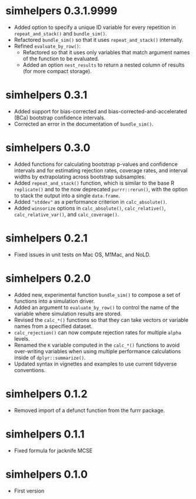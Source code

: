simhelpers 0.3.1.9999
=======================
* Added option to specify a unique ID variable for every repetition in `repeat_and_stack()` and `bundle_sim()`.
* Refactored `bundle_sim()` so that it uses `repeat_and_stack()` internally.
* Refined `evaluate_by_row()`:
  - Refactored so that it uses only variables that match argument names of the function to be evaluated.
  - Added an option `nest_results` to return a nested column of results (for more compact storage).

simhelpers 0.3.1
=======================
* Added support for bias-corrected and bias-corrected-and-accelerated (BCa) bootstrap confidence intervals.
* Corrected an error in the documentation of `bundle_sim()`.

simhelpers 0.3.0
=======================
* Added functions for calculating bootstrap p-values and confidence intervals and for estimating rejection rates, coverage rates, and interval widths by extrapolating across bootstrap subsamples. 
* Added `repeat_and_stack()` function, which is similar to the base R `replicate()` and to the now deprecated `purrr::rerun()`, with the option to stack the output into a single `data.frame`.
* Added `"stddev"` as a performance criterion in `calc_absolute()`.
* Added `winsorize` options in `calc_absolute()`, `calc_relative()`, `calc_relative_var()`, and `calc_coverage()`.

simhelpers 0.2.1
=======================
* Fixed issues in unit tests on Mac OS, M1Mac, and NoLD.

simhelpers 0.2.0
=======================

* Added new, experimental function `bundle_sim()` to compose a set of functions into a simulation driver.
* Added an argument to `evaluate_by_row()` to control the name of the variable where simulation results are stored.
* Revised the `calc_*()` functions so that they can take vectors or variable names from a specified dataset.
* `calc_rejection()` can now compute rejection rates for multiple `alpha` levels. 
* Renamed the `K` variable computed in the `calc_*()` functions to avoid over-writing variables when using multiple performance calculations inside of `dplyr::summarize()`. 
* Updated syntax in vignettes and examples to use current tidyverse conventions.

simhelpers 0.1.2
=======================

* Removed import of a defunct function from the furrr package. 

simhelpers 0.1.1
=======================

* Fixed formula for jacknife MCSE

simhelpers 0.1.0
=======================

* First version
